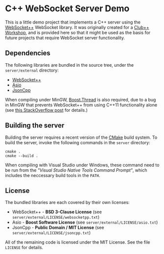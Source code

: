 C++ WebSocket Server Demo
=========================

This is a little demo project that implements a C++ server using the [WebSocket++](https://github.com/zaphoyd/websocketpp) WebSocket library. It was originally created for a [Club++ Workshop](https://github.com/club-plus-plus/websocket-server-workshop), and is provided here so that it might be used as the basis for future projects that require WebSocket server functionality.


Dependencies
------------

The following libraries are bundled in the source tree, under the `server/external` directory:

- [WebSocket++](https://github.com/zaphoyd/websocketpp)
- [Asio](http://think-async.com/)
- [JsonCpp](https://github.com/open-source-parsers/jsoncpp)

When compiling under MinGW, [Boost.Thread](http://www.boost.org/doc/libs/release/libs/thread/) is also required, due to a bug in MinGW that prevents WebSocket++ from using C++11 functionality alone (see [this StackOverflow post](http://stackoverflow.com/questions/33662788/undefined-reference-to-stderrcoperation-canceled-when-compiling-websocketp) for details.)


Building the server
-------------------

Building the server requires a recent version of the [CMake](https://cmake.org/) build system. To build the server, invoke the following commands in the `server` directory:

```
cmake .
cmake --build .
```

When compiling with Visual Studio under Windows, these command need to be run from the *"Visual Studio Native Tools Command Prompt"*, which includes the neccessary build tools in the `PATH`.


License
-------

The bundled libraries are each covered by their own licenses:

- WebSocket++ - **BSD 3-Clause License** (see `server/external/LICENSE/websocketpp.txt`)
- Asio - **Boost Software License** (see `server/external/LICENSE/asio.txt`)
- JsonCpp - **Public Domain / MIT License** (see `server/external/LICENSE/jsoncpp.txt`)

All of the remaining code is licensed under the MIT License. See the file `LICENSE` for details.
